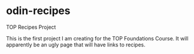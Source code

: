 # odin-recipes
TOP Recipes Project


This is the first project I am creating for the TOP Foundations Course. It will apparently be an ugly page that will have links to recipes.